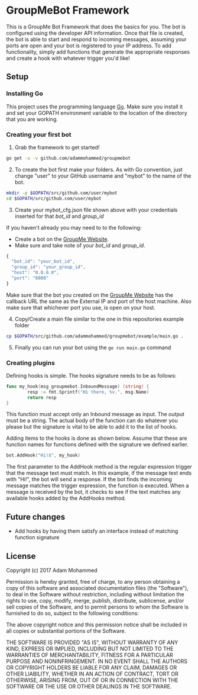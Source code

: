 # GroupMeBot Framework
This is a GroupMe Bot Framework that does the basics for you. The bot is configured using the developer API
information. Once that file is created, the bot is able to start and respond to incoming messages, assuming
your ports are open and your bot is registered to your IP address. To add functionality, simply add functions
that generate the appropriate responses and create a hook with whatever trigger you'd like!
## Setup
### Installing Go
This project uses the programming language [Go](https://golang.org).
Make sure you install it and set your GOPATH environment variable to the location of the
directory that you are working.

### Creating your first bot
1. Grab the framework to get started!
```sh
go get -u -v github.com/adammohammed/groupmebot
```

2. To create the bot first make your folders. As with Go convention, just change "user" to your GitHub username and "mybot" to the name of the bot.
```sh
mkdir -p $GOPATH/src/github.com/user/mybot
cd $GOPATH/src/github.com/user/mybot
```
3. Create your mybot_cfg.json file shown above with your credentials
       inserted for that *bot_id* and *group_id*

If you haven't already you may need to to the following:
* Create a bot on the [GroupMe Website][1].
* Make sure and take note of your _bot\_id_ and _group\_id_.

```javascript
{
  "bot_id": "your_bot_id",
  "group_id": "your_group_id",
  "host": "0.0.0.0",
  "port": "8080"
}
```

Make sure that the bot you created on the [GroupMe Website][1] has the callback URL the same as the External IP
and port of the host machine. Also make sure that whichever port you use, is open on your host.

4. Copy/Create a main file similar to the one in this repositories example folder
```sh
cp $GOPATH/src/github.com/adammohammed/groupmebot/example/main.go .
```

5. Finally you can run your bot using the `go run main.go` command
### Creating plugins
Defining hooks is simple. The hooks signature needs to be as follows:
```go
func my_hook(msg groupmebot.InboundMessage) (string) {
        resp := fmt.Sprintf("Hi there, %v.", msg.Name)
        return resp
}
```

This function must accept only an Inbound message as input.
The output must be a string. The actual body of the function can do whatever you please
but the signature is vital to be able to add it to the list of hooks.

Adding items to the hooks is done as shown below. Assume that these are function names for functions
defined with the signature we defined earlier.
```go
bot.AddHook("Hi!$", my_hook)
```

The first parameter to the AddHook method is the regular expression trigger that the message text must match.
In this example, if the message text ends with "Hi!", the bot will send a response.
If the bot finds the incoming message matches the trigger expression, the function is executed. When a
message is received by the bot, it checks to see if the text matches any available hooks added by the
AddHooks method.

## Future changes
- Add hooks by having them satisfy an interface instead of matching function signature

## License ##
Copyright (c) 2017 Adam Mohammed

Permission is hereby granted, free of charge, to any person obtaining a copy
of this software and associated documentation files (the "Software"), to deal
in the Software without restriction, including without limitation the rights
to use, copy, modify, merge, publish, distribute, sublicense, and/or sell
copies of the Software, and to permit persons to whom the Software is
furnished to do so, subject to the following conditions:

The above copyright notice and this permission notice shall be included in all
copies or substantial portions of the Software.

THE SOFTWARE IS PROVIDED "AS IS", WITHOUT WARRANTY OF ANY KIND, EXPRESS OR
IMPLIED, INCLUDING BUT NOT LIMITED TO THE WARRANTIES OF MERCHANTABILITY,
FITNESS FOR A PARTICULAR PURPOSE AND NONINFRINGEMENT. IN NO EVENT SHALL THE
AUTHORS OR COPYRIGHT HOLDERS BE LIABLE FOR ANY CLAIM, DAMAGES OR OTHER
LIABILITY, WHETHER IN AN ACTION OF CONTRACT, TORT OR OTHERWISE, ARISING FROM,
OUT OF OR IN CONNECTION WITH THE SOFTWARE OR THE USE OR OTHER DEALINGS IN THE
SOFTWARE.

[1]: http://dev.groupme.com/ "Developer GroupMe Website"
